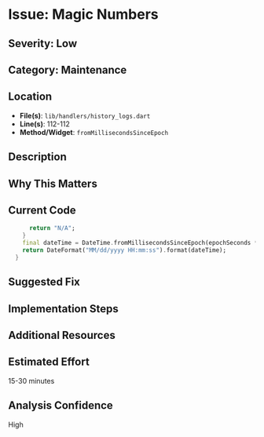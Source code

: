 # Issue: Magic Numbers

## Severity: Low

## Category: Maintenance

## Location
- **File(s)**: `lib/handlers/history_logs.dart`
- **Line(s)**: 112-112
- **Method/Widget**: `fromMillisecondsSinceEpoch`

## Description


## Why This Matters


## Current Code
```dart
      return "N/A";
    }
    final dateTime = DateTime.fromMillisecondsSinceEpoch(epochSeconds * 1000);
    return DateFormat("MM/dd/yyyy HH:mm:ss").format(dateTime);
  }

```

## Suggested Fix


## Implementation Steps


## Additional Resources


## Estimated Effort
15-30 minutes

## Analysis Confidence
High
